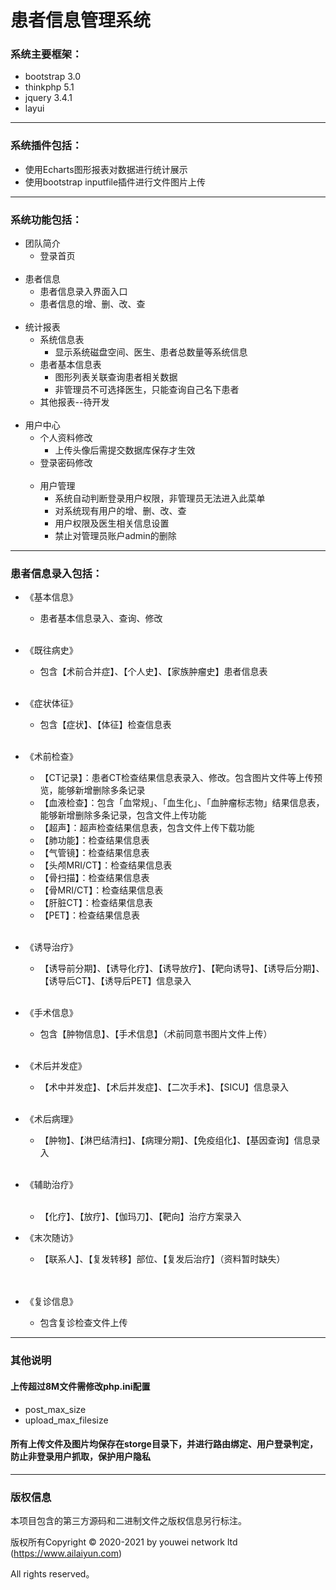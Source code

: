 
患者信息管理系统
===============

### 系统主要框架：
 + bootstrap 3.0
 + thinkphp 5.1
 + jquery 3.4.1
 + layui
<hr>

### 系统插件包括：
 + 使用Echarts图形报表对数据进行统计展示
 + 使用bootstrap inputfile插件进行文件图片上传
<hr>
   
### 系统功能包括：

 + 团队简介
   - 登录首页
     <br/><br/>
 + 患者信息
   - 患者信息录入界面入口
   - 患者信息的增、删、改、查
     <br/><br/>
 + 统计报表
   - 系统信息表
      - 显示系统磁盘空间、医生、患者总数量等系统信息
   - 患者基本信息表
      - 图形列表关联查询患者相关数据
      - 非管理员不可选择医生，只能查询自己名下患者
   - 其他报表--待开发
     <br/><br/>
 + 用户中心
   - 个人资料修改
     - 上传头像后需提交数据库保存才生效
   - 登录密码修改
     <br/><br/>
   - 用户管理
      - 系统自动判断登录用户权限，非管理员无法进入此菜单
      - 对系统现有用户的增、删、改、查
      - 用户权限及医生相关信息设置
      - 禁止对管理员账户admin的删除
 <hr>  

### 患者信息录入包括：

 + 《基本信息》
   - 患者基本信息录入、查询、修改
     <br/><br/>
     
 + 《既往病史》
   - 包含【术前合并症】、【个人史】、【家族肿瘤史】患者信息表
     <br/><br/>
     
 + 《症状体征》
   - 包含【症状】、【体征】检查信息表
     <br/><br/>
     
 + 《术前检查》
   - 【CT记录】：患者CT检查结果信息表录入、修改。包含图片文件等上传预览，能够新增删除多条记录
   - 【血液检查】：包含「血常规」、「血生化」、「血肿瘤标志物」结果信息表，能够新增删除多条记录，包含文件上传功能
   - 【超声】：超声检查结果信息表，包含文件上传下载功能
   - 【肺功能】：检查结果信息表
   - 【气管镜】：检查结果信息表
   - 【头颅MRI/CT】：检查结果信息表
   - 【骨扫描】：检查结果信息表
   - 【骨MRI/CT】：检查结果信息表
   - 【肝脏CT】：检查结果信息表
   - 【PET】：检查结果信息表
   <br/><br/>
 + 《诱导治疗》
   +  【诱导前分期】、【诱导化疗】、【诱导放疗】、【靶向诱导】、【诱导后分期】、【诱导后CT】、【诱导后PET】信息录入
   <br/><br/>
 + 《手术信息》
   + 包含【肿物信息】、【手术信息】（术前同意书图片文件上传）
   <br/><br/>
 + 《术后并发症》
   +  【术中并发症】、【术后并发症】、【二次手术】、【SICU】信息录入
   <br/><br/>
 + 《术后病理》
   +  【肿物】、【淋巴结清扫】、【病理分期】、【免疫组化】、【基因查询】信息录入
   <br/><br/>
 + 《辅助治疗》
   <br/><br/>
   +  【化疗】、【放疗】、【伽玛刀】、【靶向】治疗方案录入
 + 《末次随访》
   +  【联系人】、【复发转移】部位、【复发后治疗】（资料暂时缺失）  
   <br/><br/>
 + 《复诊信息》
    +  包含复诊检查文件上传


<hr>

### 其他说明

#### 上传超过8M文件需修改php.ini配置
 + post_max_size
 + upload_max_filesize 
#### 所有上传文件及图片均保存在storge目录下，并进行路由绑定、用户登录判定，防止非登录用户抓取，保护用户隐私

<hr>

### 版权信息


本项目包含的第三方源码和二进制文件之版权信息另行标注。

版权所有Copyright © 2020-2021 by youwei network ltd (https://www.ailaiyun.com)

All rights reserved。


